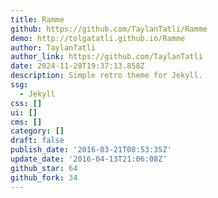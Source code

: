 ```yaml
---
title: Ramme
github: https://github.com/TaylanTatli/Ramme
demo: http://tolgatatli.github.io/Ramme
author: TaylanTatli
author_link: https://github.com/TaylanTatli
date: 2024-11-28T19:37:13.858Z
description: Simple retro theme for Jekyll.
ssg:
  - Jekyll
css: []
ui: []
cms: []
category: []
draft: false
publish_date: '2016-03-21T08:53:35Z'
update_date: '2016-04-13T21:06:08Z'
github_star: 64
github_fork: 34
---
```

